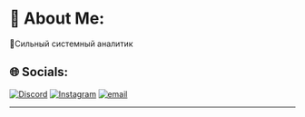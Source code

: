 # 💫 About Me:
🔭Сильный системный аналитик<br>


## 🌐 Socials:
[![Discord](https://img.shields.io/badge/Discord-%237289DA.svg?logo=discord&logoColor=white)](https://discord.gg/vladislavrf) [![Instagram](https://img.shields.io/badge/Instagram-%23E4405F.svg?logo=Instagram&logoColor=white)](https://instagram.com/vladislav.wasa) [![email](https://img.shields.io/badge/Email-D14836?logo=gmail&logoColor=white)](mailto:v.a.lapitskiy@gmail.com) 

---


<!-- Proudly created with GPRM ( https://gprm.itsvg.in ) -->

<!--
**VladislavNRU/VladislavNRU** is a ✨ _special_ ✨ repository because its `README.md` (this file) appears on your GitHub profile.

Here are some ideas to get you started:

- 🔭 I’m currently working on ...
- 🌱 I’m currently learning ...
- 👯 I’m looking to collaborate on ...
- 🤔 I’m looking for help with ...
- 💬 Ask me about ...
- 📫 How to reach me: ...
- 😄 Pronouns: ...
- ⚡ Fun fact: ...
-->
